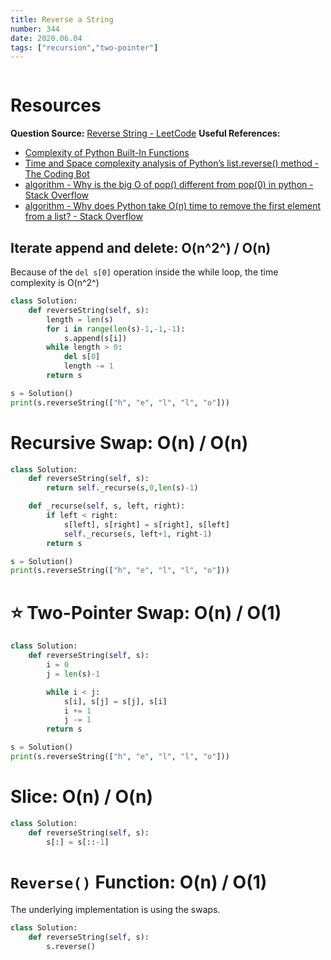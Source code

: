 ```yaml
---
title: Reverse a String
number: 344
date: 2020.06.04
tags: ["recursion","two-pointer"]
---
```


```toc

```

# Resources
**Question Source:** [Reverse String - LeetCode](https://leetcode.com/problems/reverse-string/solution/)
**Useful References:** 

- [Complexity of Python Built-In Functions](https://www.ics.uci.edu/~pattis/ICS-33/lectures/complexitypython.txt)
- [Time and Space complexity analysis of Python’s list.reverse() method - The Coding Bot](https://thecodingbot.com/time-and-space-complexity-analysis-of-pythons-list-reverse-method/)
- [algorithm - Why is the big O of pop() different from pop(0) in python - Stack Overflow](https://stackoverflow.com/questions/34633178/why-is-the-big-o-of-pop-different-from-pop0-in-python)
- [algorithm - Why does Python take O(n) time to remove the first element from a list? - Stack Overflow](https://stackoverflow.com/questions/37582225/why-does-python-take-on-time-to-remove-the-first-element-from-a-list)

## Iterate append  and delete: O(n^2^) / O(n)
Because of the `del s[0]` operation inside the while loop, the time complexity is O(n^2^)
```python
class Solution:
    def reverseString(self, s):
        length = len(s)
        for i in range(len(s)-1,-1,-1):
            s.append(s[i])
        while length > 0:
            del s[0]
            length -= 1
        return s

s = Solution()
print(s.reverseString(["h", "e", "l", "l", "o"]))
```

# Recursive Swap: O(n) / O(n)
```python
class Solution:
    def reverseString(self, s):
        return self._recurse(s,0,len(s)-1)

    def _recurse(self, s, left, right):
        if left < right:
            s[left], s[right] = s[right], s[left]
            self._recurse(s, left+1, right-1)
        return s

s = Solution()
print(s.reverseString(["h", "e", "l", "l", "o"]))
```

# ⭐️ Two-Pointer Swap: O(n) / O(1)
```python
class Solution:
    def reverseString(self, s):
        i = 0
        j = len(s)-1

        while i < j:
            s[i], s[j] = s[j], s[i]
            i += 1
            j -= 1
        return s

s = Solution()
print(s.reverseString(["h", "e", "l", "l", "o"]))
```

# Slice: O(n) / O(n)
```python
class Solution:
    def reverseString(self, s):
        s[:] = s[::-1]
```

# `Reverse()` Function: O(n) / O(1)
The underlying implementation is using the swaps.

```python
class Solution:
    def reverseString(self, s):
        s.reverse()
```


